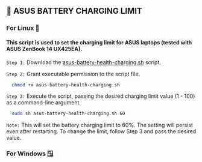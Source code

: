 ## 🔋 ASUS BATTERY CHARGING LIMIT

### For Linux 🐧

#### This script is used to set the charging limit for ASUS laptops (tested with ASUS ZenBook 14 UX425EA).

`Step 1:` Download the [asus-battery-health-charging.sh](https://github.com/alik-agarwala/ASUS-battery-charging-limit/blob/main/asus-battery-health-charging.sh) script.

`Step 2:` Grant executable permission to the script file.
```bash
  chmod +x asus-battery-health-charging.sh
```

`Step 3:` Execute the script, passing the desired charging limit value (1 - 100) as a command-line argument.
```bash
  sudo sh asus-battery-health-charging.sh 60
```
`Note:` This will set the battery charging limit to 60%. The setting will persist even after restarting. To change the limit, follow Step 3 and pass the desired value.

### For Windows 🪟
